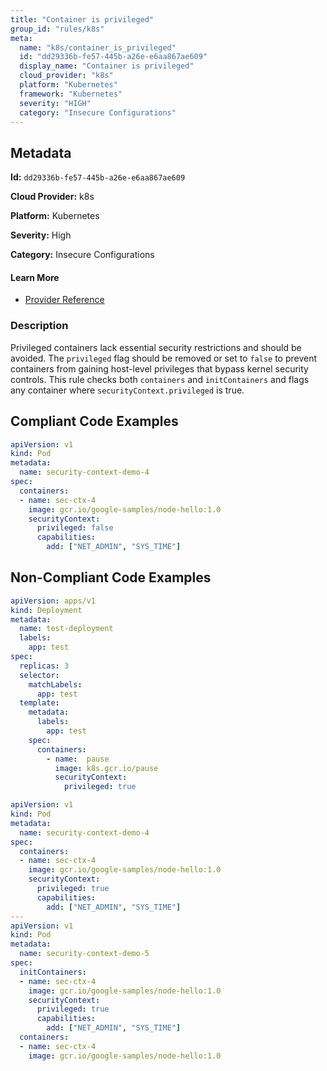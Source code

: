 ```yaml
---
title: "Container is privileged"
group_id: "rules/k8s"
meta:
  name: "k8s/container_is_privileged"
  id: "dd29336b-fe57-445b-a26e-e6aa867ae609"
  display_name: "Container is privileged"
  cloud_provider: "k8s"
  platform: "Kubernetes"
  framework: "Kubernetes"
  severity: "HIGH"
  category: "Insecure Configurations"
---
```

## Metadata

**Id:** `dd29336b-fe57-445b-a26e-e6aa867ae609`

**Cloud Provider:** k8s

**Platform:** Kubernetes

**Severity:** High

**Category:** Insecure Configurations

#### Learn More

 - [Provider Reference](https://kubernetes.io/docs/concepts/workloads/pods/#privileged-mode-for-containers)

### Description

 Privileged containers lack essential security restrictions and should be avoided. The `privileged` flag should be removed or set to `false` to prevent containers from gaining host-level privileges that bypass kernel security controls. This rule checks both `containers` and `initContainers` and flags any container where `securityContext.privileged` is true.


## Compliant Code Examples
```yaml
apiVersion: v1
kind: Pod
metadata:
  name: security-context-demo-4
spec:
  containers:
  - name: sec-ctx-4
    image: gcr.io/google-samples/node-hello:1.0
    securityContext:
      privileged: false
      capabilities:
        add: ["NET_ADMIN", "SYS_TIME"]

```
## Non-Compliant Code Examples
```yaml
apiVersion: apps/v1
kind: Deployment
metadata:
  name: test-deployment
  labels:
    app: test
spec:
  replicas: 3
  selector:
    matchLabels:
      app: test
  template:
    metadata:
      labels:
        app: test
    spec:
      containers:
        - name:  pause
          image: k8s.gcr.io/pause
          securityContext:
            privileged: true

```

```yaml
apiVersion: v1
kind: Pod
metadata:
  name: security-context-demo-4
spec:
  containers:
  - name: sec-ctx-4
    image: gcr.io/google-samples/node-hello:1.0
    securityContext:
      privileged: true
      capabilities:
        add: ["NET_ADMIN", "SYS_TIME"]
---
apiVersion: v1
kind: Pod
metadata:
  name: security-context-demo-5
spec:
  initContainers:
  - name: sec-ctx-4
    image: gcr.io/google-samples/node-hello:1.0
    securityContext:
      privileged: true
      capabilities:
        add: ["NET_ADMIN", "SYS_TIME"]
  containers:
  - name: sec-ctx-4
    image: gcr.io/google-samples/node-hello:1.0

```